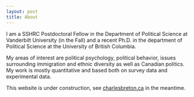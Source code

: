 ```yaml
---
layout: post
title: About
---
```

I am a SSHRC Postdoctoral Fellow in the Department of Political Science at Vanderbilt University (in the Fall) and a recent Ph.D. in the department of Political Science at the University of British Columbia.

My areas of interest are political psychology, political behavior, issues surrounding immigration and ethnic diversity as well as Canadian politics. My work is mostly quantitative and based both on survey data and experimental data.

This website is under construction, see [charlesbreton.ca](http://charlesbreton.ca) in the meantime.

